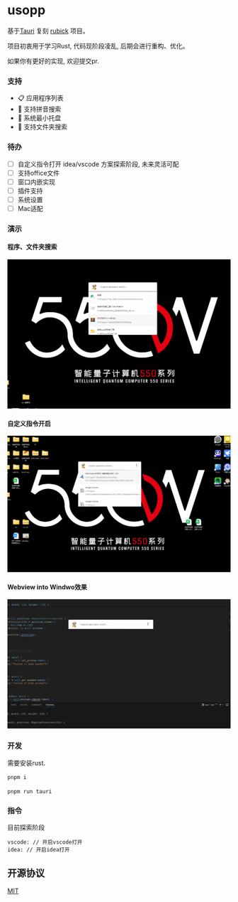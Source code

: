 # usopp

基于[Tauri](https://tauri.app/) 复刻 [rubick](https://github.com/rubickCenter/rubick) 项目。

项目初衷用于学习Rust, 代码现阶段凌乱, 后期会进行重构、优化。

如果你有更好的实现, 欢迎提交pr.


### 支持
- 📋 应用程序列表
- 🔎 支持拼音搜索
- 📌 系统最小托盘
- 📁 支持文件夹搜索


### 待办
- [ ] 自定义指令打开 idea/vscode 方案探索阶段, 未来灵活可配 
- [ ] 支持office文件
- [ ] 窗口内嵌实现
- [ ] 插件支持
- [ ] 系统设置
- [ ] Mac适配

### 演示

#### 程序、文件夹搜索
![demo](./public/demo1.gif)

#### 自定义指令开启
![demo](./public/demo2.gif)

#### Webview into Windwo效果
![demo](./public/demo3.gif)

### 开发
需要安装rust.
```
pnpm i 

pnpm run tauri 
```



### 指令
目前探索阶段

```
vscode: // 开启vscode打开
idea: // 开启idea打开
```


## 开源协议

[MIT](https://zh.wikipedia.org/wiki/MIT%E8%A8%B1%E5%8F%AF%E8%AD%89)
